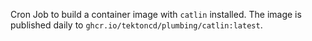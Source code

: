 Cron Job to build a container image with `catlin` installed. The image is published daily to `ghcr.io/tektoncd/plumbing/catlin:latest`.
